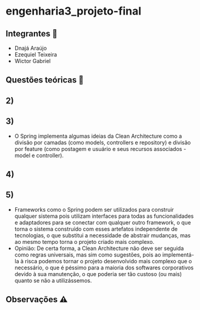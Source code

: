 # engenharia3_projeto-final
## Integrantes :boy:
- Dnajá Araújo 
- Ezequiel Teixeira
- Wictor Gabriel 

## Questões teóricas :notebook_with_decorative_cover:
## 2) 

## 3) 
- O Spring implementa algumas ideias da Clean Architecture como a divisão por camadas (como models, controllers e repository) e divisão por feature (como postagem e usuário e seus recursos associados - model e controller).

## 4) 

## 5) 
- Frameworks como o Spring podem ser utilizados para construir qualquer sistema pois utilizam interfaces para todas as funcionalidades e adaptadores para se conectar com qualquer outro framework, o que torna o sistema construído com esses artefatos independente de tecnologias, o que substitui a necessidade de abstrair mudanças, mas ao mesmo tempo torna o projeto criado mais complexo.
- Opinião: De certa forma, a Clean Architecture não deve ser seguida como regras universais, mas sim como sugestões, pois ao implementá-la à risca podemos tornar o projeto desenvolvido mais complexo que o necessário, o que é péssimo para a maioria dos softwares corporativos devido à sua manutenção, o que poderia ser tão custoso (ou mais) quanto se não a utilizássemos.

## Observações :warning:



